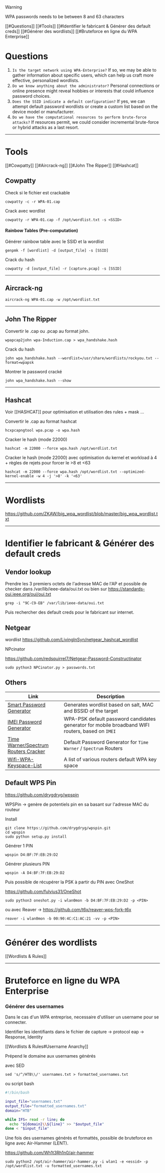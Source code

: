 
> [!WARNING]
> WPA passwords needs to be between 8 and 63 characters


[[#Questions]]
[[#Tools]]
[[#Identifier le fabricant & Générer des default creds]]
[[#Générer des wordlists]]
[[#Bruteforce en ligne du WPA Enterprise]]

# Questions

1. `Is the target network using WPA-Enterprise?` If so, we may be able to gather information about specific users, which can help us craft more effective, personalized wordlists.
2. `Do we know anything about the administrator?` Personal connections or online presence might reveal hobbies or interests that could influence password choices.
3. `Does the SSID indicate a default configuration?` If yes, we can attempt default password wordlists or create a custom list based on the device model or manufacturer.
4. `Do we have the computational resources to perform brute-force attacks?` If resources permit, we could consider incremental brute-force or hybrid attacks as a last resort.

---
# Tools

[[#Cowpatty]]
[[#Aircrack-ng]]
[[#John The Ripper]]
[[#Hashcat]]


## Cowpatty

Check si le fichier est crackable

```shell-session
cowpatty -c -r WPA-01.cap
```

Crack avec wordlist

```shell-session
cowpatty -r WPA-01.cap -f /opt/wordlist.txt -s <SSID>
```

#### Rainbow Tables (Pre-computation)

Générer rainbow table avec le SSID et la wordlist

```shell-session
genpmk -f [wordlist] -d [output_file] -s [SSID]
```

Crack du hash

```shell-session
cowpatty -d [output_file] -r [capture.pcap] -s [SSID]
```


---

## Aircrack-ng


```shell-session
aircrack-ng WPA-01.cap -w /opt/wordlist.txt  
```


---

## John The Ripper

Convertir le .cap ou .pcap au format john.

```shell-session
wpapcap2john wpa-Induction.cap > wpa_handshake.hash
```

Crack du hash

```shell-session
john wpa_handshake.hash --wordlist=/usr/share/wordlists/rockyou.txt --format=wpapsk
```

Montrer le password cracké

```shell-session
john wpa_handshake.hash --show
```

---
## Hashcat

Voir [[HASHCAT]] pour optimisation et utilisation des rules + mask ...

Convertir le .cap au format hashcat

```shell-session
hcxpcapngtool wpa.pcap -o wpa.hash
```

Cracker le hash (mode 22000)

```shell-session
hashcat -m 22000 --force wpa.hash /opt/wordlist.txt 
```

Cracker le hash (mode 22000) avec optimisation du kernel et workload à 4 + règles de rejets pour forcer le >8 et <63

```shell-session
hashcat -m 22000 --force wpa.hash /opt/wordlist.txt --optimized-kernel-enable -w 4 -j '>8' -k '<63'
```


---
# Wordlists

https://github.com/ZKAW/big_wpa_wordlist/blob/master/big_wpa_wordlist.txt




---
# Identifier le fabricant & Générer des default creds

## Vendor lookup


Prendre les 3 premiers octets de l'adresse MAC de l'AP et possible de checker dans /var/lib/ieee-data/oui.txt ou bien sur https://standards-oui.ieee.org/oui/oui.txt


```shell-session
grep -i "9C-C9-EB" /var/lib/ieee-data/oui.txt
```

Puis rechercher des default creds pour le fabricant sur internet.


## Netgear

wordlist
https://github.com/LivingInSyn/netgear_hashcat_wordlist

NPcinator

https://github.com/redsquirrel7/Netgear-Password-Constructinator

```shell-session
sudo python3 NPCinator.py > passwords.txt
```

## Others

|**Link**|**Description**|
|---|---|
|[Smart Password Generator](https://github.com/ahmdrz/wifi-password-generator)|Generates wordlist based on salt, MAC and BSSID of the target|
|[IMEI Password Generator](https://github.com/RealEnder/imeigen)|WPA-PSK default password candidates generator for mobile broadband WIFI routers, based on `IMEI`|
|[Time Warner/Spectrum Routers Cracker](https://github.com/datagoboom/twcracker)|Default Password Generator for `Time Warner` / `Spectrum` Routers|
|[Wifi-WPA-Keyspace-List](https://github.com/sheimo/Wifi-WPA-Keyspace-List)|A list of various routers default WPA key space|


## Default WPS Pin

https://github.com/drygdryg/wpspin

WPSPin -> genère de potentiels pin en sa basant sur l'adresse MAC du routeur

Install

```shell-session
git clone https://github.com/drygdryg/wpspin.git
cd wpspin
sudo python setup.py install
```

Générer 1 PIN

```shell-session
wpspin D4:BF:7F:EB:29:D2
```

Générer plusieurs PIN

```shell-session
wpspin -A D4:BF:7F:EB:29:D2
```


Puis possible de récupérer la PSK à partir du PIN avec OneShot

https://github.com/fulvius31/OneShot

```shell-session
sudo python3 oneshot.py -i wlan0mon -b D4:BF:7F:EB:29:D2 -p <PIN>
```

ou avec Reaver -> https://github.com/t6x/reaver-wps-fork-t6x

```
reaver -i wlan0mon -b 00:90:4C:C1:AC:21 -vv -p <PIN>
```

---

# Générer des wordlists

[[Wordlists & Rules]]

---

# Bruteforce en ligne du WPA Enterprise

### Générer des usernames

Dans le cas d'un WPA entreprise, necessaire d'utiliser un username pour se connecter.

Identifier les identifiants dans le fichier de capture -> protocol eap -> Response, Identity


[[Wordlists & Rules#Username Anarchy]]


Prépend le domaine aux usernames générés

avec SED

```
sed 's/^/HTB\\/' usernames.txt > formatted_usernames.txt
```

ou script bash

```bash
#!/bin/bash

input_file="usernames.txt"
output_file="formatted_usernames.txt"
domain="HTB"

while IFS= read -r line; do
  echo "${domain}\\${line}" >> "$output_file"
done < "$input_file"
```


Une fois des usernames générés et formattés, possible de bruteforce en ligne avec Air-Hammer (LENT).

https://github.com/Wh1t3Rh1n0/air-hammer

```shell-session
sudo python2 /opt/air-hammer/air-hammer.py -i wlan1 -e <essid> -p /opt/wordlist.txt -u formatted_usernames.txt
```




